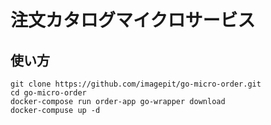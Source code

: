 # 注文カタログマイクロサービス

## 使い方

```
git clone https://github.com/imagepit/go-micro-order.git
cd go-micro-order
docker-compose run order-app go-wrapper download
docker-compuse up -d
```